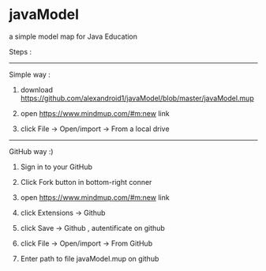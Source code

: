 # javaModel
a simple model map for Java Education

Steps :

-------------------------------------------------------------------------------

Simple way :

1) download https://github.com/alexandroid1/javaModel/blob/master/javaModel.mup

2) open https://www.mindmup.com/#m:new link

3) click File -> Open/import -> From a local drive

-------------------------------------------------------------------------------

GitHub way :)

1) Sign in to your GitHub

2) Click Fork button in bottom-right conner

3) open https://www.mindmup.com/#m:new link

4) click Extensions -> Github

5) click Save -> Github , autentificate on github

6) click File -> Open/import -> From GitHub

7) Enter path to file javaModel.mup on github
